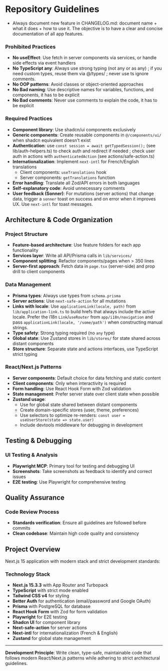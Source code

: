 # Repository Guidelines

- Always document new feature in CHANGELOG.md: document name + what it does + how to use it. The objective is to have a clear and concise documentation of all app features.

### Prohibited Practices

-  **No useEffect**: Use fetch in server components via services, or handle side effects via event handlers
-  **No TypeScript any**: Always use strong typing (not any or as any) ; if you need custom types, reuse them via @/types/ ; never use ts ignore comments.
-  **No OOP patterns**: Avoid classes or object-oriented approaches
-  **No Bad naming**: Use descriptive names for variables, functions, and components, it has to be explicit
-  **No Bad comments**: Never use comments to explain the code, it has to be explicit

### Required Practices

-  **Component library**: Use shadcn/ui components exclusively
-  **Generic components**: Create reusable components in `@/components/ui/` when shadcn equivalent doesn't exist
-  **Authentication**: use `const session = await getTypedSession();` (see lib/auth-helpers.ts) to check auth and redirect if needed ; check user auth in actions with `authenticatedAction` (see actions/safe-action.ts)
-  **Internationalization**: Implement `next-intl` for French/English translations
   -  Client components: `useTranslations` hook
   -  Server components: `getTranslations` function
-  **Error handling**: Translate all Zod/API errors in both languages
-  **Self-explanatory code**: Avoid unnecessary comments
-  **User feedback (Sonner)**: For mutations (server actions) that change data, trigger a `sonner` toast on success and on error when it improves UX. Use `next-intl` for toast messages.

## Architecture & Code Organization

### Project Structure

-  **Feature-based architecture**: Use feature folders for each app functionality
-  **Services layer**: Write all API/Prisma calls in `lib/services/`
-  **Component splitting**: Refactor components/pages when > 350 lines
-  **Server-first approach**: Fetch data in `page.tsx` (server-side) and prop drill to client components

### Data Management

-  **Prisma types**: Always use types from `schema.prisma`
-  **Server actions**: Use `next-safe-action` for all mutations
-  **Links with locale**: Use `applicationLink(locale, path)` from `lib/application-link.ts` to build hrefs that always include the active locale. Prefer the i18n `Link`/`useRouter` from `app/i18n/navigation` and pass `applicationLink(locale, '/some/path')` when constructing manual strings.
-  **Type safety**: Strong typing required (no `any` type)
-  **Global state**: Use Zustand stores in `lib/stores/` for state shared across distant components
-  **Store structure**: Separate state and actions interfaces, use TypeScript strict typing

### React/Next.js Patterns

-  **Server components**: Default choice for data fetching and static content
-  **Client components**: Only when interactivity is required
-  **Form handling**: Use React Hook Form with Zod validation
-  **State management**: Prefer server state over client state when possible
-  **Zustand usage**:
   -  Use for global state shared between distant components
   -  Create domain-specific stores (user, theme, preferences)
   -  Use selectors to optimize re-renders: `const user = useUserStore(state => state.user)`
   -  Include devtools middleware for debugging in development

## Testing & Debugging

### UI Testing & Analysis

-  **Playwright MCP**: Primary tool for testing and debugging UI
-  **Screenshots**: Take screenshots as feedback to identify and correct issues
-  **E2E testing**: Use Playwright for comprehensive testing

## Quality Assurance

### Code Review Process

-  **Standards verification**: Ensure all guidelines are followed before commits
-  **Clean codebase**: Maintain high code quality and consistency

## Project Overview

Next.js 15 application with modern stack and strict development standards:

### Technology Stack

-  **Next.js 15.3.3** with App Router and Turbopack
-  **TypeScript** with strict mode enabled
-  **Tailwind CSS v4** for styling
-  **Better Auth** for authentication (email/password and Google OAuth)
-  **Prisma** with PostgreSQL for database
-  **React Hook Form** with Zod for form validation
-  **Playwright** for E2E testing
-  **Shadcn UI** for component library
-  **Next-safe-action** for server actions
-  **Next-intl** for internationalization (French & English)
-  **Zustand** for global state management

---

**Development Principle**: Write clean, type-safe, maintainable code that follows modern React/Next.js patterns while adhering to strict architectural guidelines.
